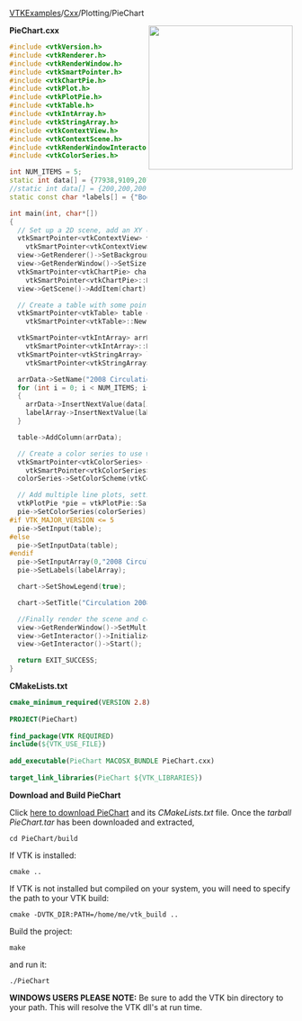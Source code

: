 [VTKExamples](Home)/[Cxx](Cxx)/Plotting/PieChart

<img align="right" src="https://github.com/lorensen/VTKExamples/raw/master/Testing/Baseline/Plotting/TestPieChart.png" width="256" />

**PieChart.cxx**
```c++
#include <vtkVersion.h>
#include <vtkRenderer.h>
#include <vtkRenderWindow.h>
#include <vtkSmartPointer.h>
#include <vtkChartPie.h>
#include <vtkPlot.h>
#include <vtkPlotPie.h>
#include <vtkTable.h>
#include <vtkIntArray.h>
#include <vtkStringArray.h>
#include <vtkContextView.h>
#include <vtkContextScene.h>
#include <vtkRenderWindowInteractor.h>
#include <vtkColorSeries.h>

int NUM_ITEMS = 5;
static int data[] = {77938,9109,2070,12806,19514};
//static int data[] = {200,200,200,200,200};
static const char *labels[] = {"Books","New and Popular","Periodical","Audiobook","Video"};

int main(int, char*[])
{
  // Set up a 2D scene, add an XY chart to it
  vtkSmartPointer<vtkContextView> view =
    vtkSmartPointer<vtkContextView>::New();
  view->GetRenderer()->SetBackground(1.0, 1.0, 1.0);
  view->GetRenderWindow()->SetSize(600, 350);
  vtkSmartPointer<vtkChartPie> chart =
    vtkSmartPointer<vtkChartPie>::New();
  view->GetScene()->AddItem(chart);

  // Create a table with some points in it...
  vtkSmartPointer<vtkTable> table =
    vtkSmartPointer<vtkTable>::New();

  vtkSmartPointer<vtkIntArray> arrData =
    vtkSmartPointer<vtkIntArray>::New();
  vtkSmartPointer<vtkStringArray> labelArray =
    vtkSmartPointer<vtkStringArray>::New();

  arrData->SetName("2008 Circulation");
  for (int i = 0; i < NUM_ITEMS; i++)
  {
    arrData->InsertNextValue(data[i]);
    labelArray->InsertNextValue(labels[i]);
  }

  table->AddColumn(arrData);

  // Create a color series to use with our stacks.
  vtkSmartPointer<vtkColorSeries> colorSeries =
    vtkSmartPointer<vtkColorSeries>::New();
  colorSeries->SetColorScheme(vtkColorSeries::WARM);

  // Add multiple line plots, setting the colors etc
  vtkPlotPie *pie = vtkPlotPie::SafeDownCast(chart->AddPlot(0));
  pie->SetColorSeries(colorSeries);
#if VTK_MAJOR_VERSION <= 5
  pie->SetInput(table);
#else
  pie->SetInputData(table);
#endif
  pie->SetInputArray(0,"2008 Circulation");
  pie->SetLabels(labelArray);

  chart->SetShowLegend(true);

  chart->SetTitle("Circulation 2008");

  //Finally render the scene and compare the image to a reference image
  view->GetRenderWindow()->SetMultiSamples(0);
  view->GetInteractor()->Initialize();
  view->GetInteractor()->Start();

  return EXIT_SUCCESS;
}
```
**CMakeLists.txt**
```cmake
cmake_minimum_required(VERSION 2.8)
 
PROJECT(PieChart)
 
find_package(VTK REQUIRED)
include(${VTK_USE_FILE})
 
add_executable(PieChart MACOSX_BUNDLE PieChart.cxx)
 
target_link_libraries(PieChart ${VTK_LIBRARIES})
```

**Download and Build PieChart**

Click [here to download PieChart](https://github.com/lorensen/VTKWikiExamplesTarballs/raw/master/PieChart.tar) and its *CMakeLists.txt* file.
Once the *tarball PieChart.tar* has been downloaded and extracted,
```
cd PieChart/build 
```
If VTK is installed:
```
cmake ..
```
If VTK is not installed but compiled on your system, you will need to specify the path to your VTK build:
```
cmake -DVTK_DIR:PATH=/home/me/vtk_build ..
```
Build the project:
```
make
```
and run it:
```
./PieChart
```
**WINDOWS USERS PLEASE NOTE:** Be sure to add the VTK bin directory to your path. This will resolve the VTK dll's at run time.

